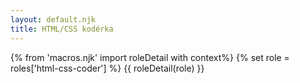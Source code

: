 ```yaml
---
layout: default.njk
title: HTML/CSS kodérka
---
```

{% from 'macros.njk' import roleDetail with context%}
{% set role = roles['html-css-coder'] %}
{{ roleDetail(role) }}
